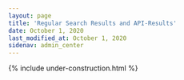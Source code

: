 ```yaml
---
layout: page
title: 'Regular Search Results and API-Results'
date: October 1, 2020
last_modified_at: October 1, 2020
sidenav: admin_center
---
```


{% include under-construction.html %}
